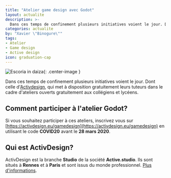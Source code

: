 ```yaml
---
title: "Atelier game design avec Godot"
layout: actualite
description: >-
  Dans ces temps de confinement plusieurs initiatives voient le jour. Dont celle d'Activdesign, qui met à disposition gratuitement leurs tuteurs dans le cadre d'ateliers ouverts gratuitement aux collégiens et lycéens.
categories: actualite
by: "Xavier \"Binogure\""
tags:
- Atelier
- Game design
- Active design
icon: graduation-cap
---
```


![Escoria in daiza](https://activdesign.eu/uploads/2020/03/25/escoria_in_daiza_workshop2020.jpg){: .center-image }

Dans ces temps de confinement plusieurs initiatives voient le jour. Dont celle d'[Activdesign](https://activdesign.eu/), qui met à disposition gratuitement leurs tuteurs dans le cadre d'ateliers ouverts gratuitement aux collégiens et lycéens.

## Comment participer à l'atelier Godot?
Si vous souhaitez participer à ces ateliers, inscrivez vous sur [https://activdesign.eu/gamedesign](https://activdesign.eu/gamedesign) en utilisant le code **COVID20** avant le **28 mars 2020**.

## Qui est ActivDesign?
ActivDesign est la branche **Studio** de la société **Active.studio**. Ils sont situés à **Rennes** et à **Paris** et sont issus du monde professionnel.
[Plus d'informations](https://activdesign.eu/activdesign).

